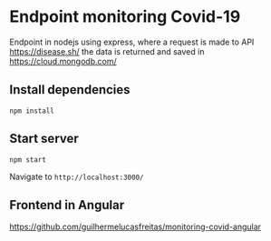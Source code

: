 # Endpoint monitoring Covid-19

Endpoint in nodejs using express, where a request is made to API https://disease.sh/ the data is returned and saved in https://cloud.mongodb.com/

## Install dependencies
`npm install`

## Start server
`npm start`

Navigate to `http://localhost:3000/`

## Frontend in Angular 
https://github.com/guilhermelucasfreitas/monitoring-covid-angular
